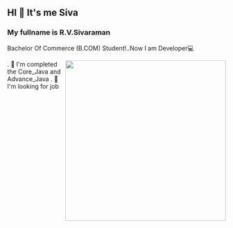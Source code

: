 ## HI 👋 It's me Siva 
### My fullname is R.V.Sivaraman

Bachelor Of Commerce (B.COM) Student!..Now I am Developer💻

<img align="right" width="370" hight="290" src="https://i.pinimg.com/originals/a5/35/60/a53560c8088900e266880f779dacced7.gif">
.  🌱 I'm completed the Core_Java and Advance_Java
.  🏢 I'm looking for job

